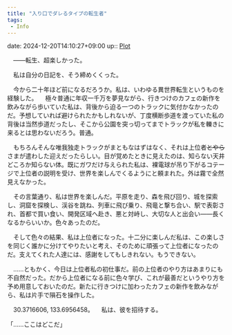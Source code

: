 ```yaml
---
title: "入り口でダレるタイプの転生者"
tags:
 - Info
---
```


date: 2024-12-20T14:10:27+09:00
up:: [Plot](Bar/Novel/Chaos/Plot.md)

　――転生、超楽しかった。

　私は自分の日記を、そう締めくくった。


　今から二十年ほど前になるだろうか。私は、いわゆる異世界転生というものを経験した。
　極々普通に年収一千万を夢見ながら、行きつけのカフェの新作を飲みながら歩いていた私は、背後から迫る一つのトラックに気付かなかったのだ。予想していれば避けられたかもしれないが、丁度横断歩道を渡っていた私の背後は当然歩道だったし、そこから公園を突っ切ってまでトラックが私を轢きに来るとは思わないだろう。普通。

　もちろんそんな唯我独走トラックがまともなはずはなく、それは上位者~~とやら~~さまが遣わした迎えだったらしい。目が覚めたときに見えたのは、知らない天井どころか知らない体。既にガワだけ与えられた私は、裸電球が吊り下がるコテージで上位者の説明を受け、世界を楽しんでくるようにと頼まれた。外は霧で全然見えなかった。


　その言葉通り、私は世界を楽しんだ。平原を走り、森を飛び回り、城を探索し、洞窟を探検し、渓谷を跳ね、列車に飛び乗り、飛竜と撃ち合い、駅で表彰され、首都で買い食い、開発区域へ赴き、悪と対峙し、大切な人と出会い――長くなるからいいか。色々あったのだ。

　そして色々の結果、私は上位者になった。十二分に楽しんだ私は、この楽しさを同じく誰かに分けてやりたいと考え、そのために頑張って上位者になったのだ。支えてくれた人達には、感謝をしてもしきれない。もうできない。

　……ともかく、今日は上位者私の初仕事だ。前の上位者のやり方はあまりにも不自然だった。だから上位者になる前に色々学び、これが最善だというやり方を予め用意しておいたのだ。新たに行きつけに加わったカフェの新作を飲みながら、私は片手で隕石を操作した。


　30.3716606, 133.6956458。
　私は、彼を招待する。




「……ここはどこだ」
